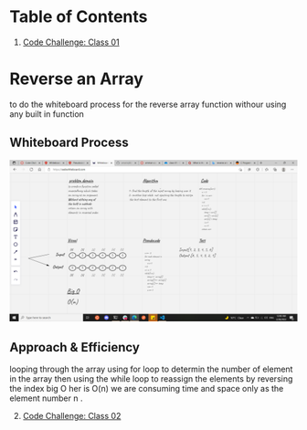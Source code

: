 # Table of Contents
1. [Code Challenge: Class 01]()

# Reverse an Array
to do the whiteboard process for the reverse array function withour using any built in function 

## Whiteboard Process
![](./data_structures_and_algorithms/data_structures_and_algorithms/array-reverse.png)

## Approach & Efficiency
looping through the array using for loop  to determin the number of element in  the array then using the while loop to reassign the elements by reversing the index big O her is O(n)  we are consuming time and space only as the element number n .


2. [Code Challenge: Class 02]()

